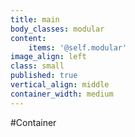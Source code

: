 ```yaml
---
title: main
body_classes: modular
content:
    items: '@self.modular'
image_align: left
class: small
published: true
vertical_align: middle
container_width: medium
---
```


#Container